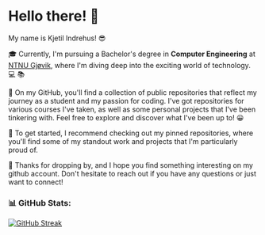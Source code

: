 <h1>Hello there! 👋</h1>

My name is Kjetil Indrehus! 😎 

🎓 Currently, I'm pursuing a Bachelor's degree in **Computer Engineering** at [NTNU Gjøvik](https://www.ntnu.no/studier/bidata/cybersikkerhet), where I'm diving deep into the exciting world of technology. 💻 📚

🚀 On my GitHub, you'll find a collection of public repositories that reflect my journey as a student and my passion for coding. I've got repositories for various courses I've taken, as well as some personal projects that I've been tinkering with. Feel free to explore and discover what I've been up to! 😀

📍 To get started, I recommend checking out my pinned repositories, where you'll find some of my standout work and projects that I'm particularly proud of.

🌟 Thanks for dropping by, and I hope you find something interesting on my github account. Don't hesitate to reach out if you have any questions or just want to connect!


### 📊 GitHub Stats:
[![GitHub Streak](https://github-readme-streak-stats-weld.vercel.app?user=KjetilIN&theme=black-ice)](https://git.io/streak-stats)


<!-- Used: https://www.profileme.dev/ --> 
